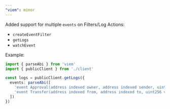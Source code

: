 ```yaml
---
"viem": minor
---
```


Added support for multiple `events` on Filters/Log Actions:

- `createEventFilter`
- `getLogs`
- `watchEvent`

Example:

```ts
import { parseAbi } from 'viem'
import { publicClient } from './client'

const logs = publicClient.getLogs({
  events: parseAbi([
    'event Approval(address indexed owner, address indexed sender, uint256 value)',
    'event Transfer(address indexed from, address indexed to, uint256 value)',
  ])
})
```
